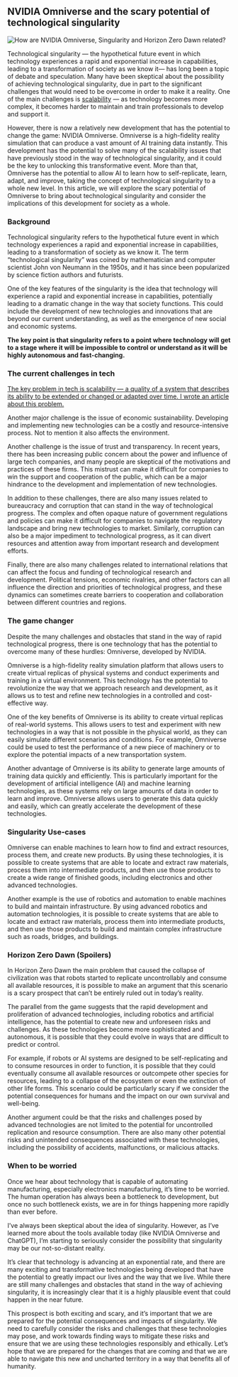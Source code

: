 ## NVIDIA Omniverse and the scary potential of technological singularity

![How are NVIDIA Omniverse, Singularity and Horizon Zero Dawn related?](https://cdn-images-1.medium.com/max/7680/1*txMV9OK-x-Gba6AOrsH2hQ.jpeg)

Technological singularity — the hypothetical future event in which technology experiences a rapid and exponential increase in capabilities, leading to a transformation of society as we know it— has long been a topic of debate and speculation. Many have been skeptical about the possibility of achieving technological singularity, due in part to the significant challenges that would need to be overcome in order to make it a reality. One of the main challenges is [scalability](https://kirill-novik.medium.com/science-is-not-a-scalable-system-142cab5729b4) — as technology becomes more complex, it becomes harder to maintain and train professionals to develop and support it.

However, there is now a relatively new development that has the potential to change the game: NVIDIA Omniverse. Omniverse is a high-fidelity reality simulation that can produce a vast amount of AI training data instantly. This development has the potential to solve many of the scalability issues that have previously stood in the way of technological singularity, and it could be the key to unlocking this transformative event. More than that, Omniverse has the potential to allow AI to learn how to self-replicate, learn, adapt, and improve, taking the concept of technological singularity to a whole new level. In this article, we will explore the scary potential of Omniverse to bring about technological singularity and consider the implications of this development for society as a whole.

### Background

Technological singularity refers to the hypothetical future event in which technology experiences a rapid and exponential increase in capabilities, leading to a transformation of society as we know it. The term “technological singularity” was coined by mathematician and computer scientist John von Neumann in the 1950s, and it has since been popularized by science fiction authors and futurists.

One of the key features of the singularity is the idea that technology will experience a rapid and exponential increase in capabilities, potentially leading to a dramatic change in the way that society functions. This could include the development of new technologies and innovations that are beyond our current understanding, as well as the emergence of new social and economic systems.

**The key point is that singularity refers to a point where technology will get to a stage where it will be impossible to control or understand as it will be highly autonomous and fast-changing.**

### **The current challenges in tech**

[The key problem in tech is scalability — a quality of a system that describes its ability to be extended or changed or adapted over time. I wrote an article about this problem.](https://kirill-novik.medium.com/science-is-not-a-scalable-system-142cab5729b4)

Another major challenge is the issue of economic sustainability. Developing and implementing new technologies can be a costly and resource-intensive process. Not to mention it also affects the environment.

Another challenge is the issue of trust and transparency. In recent years, there has been increasing public concern about the power and influence of large tech companies, and many people are skeptical of the motivations and practices of these firms. This mistrust can make it difficult for companies to win the support and cooperation of the public, which can be a major hindrance to the development and implementation of new technologies.

In addition to these challenges, there are also many issues related to bureaucracy and corruption that can stand in the way of technological progress. The complex and often opaque nature of government regulations and policies can make it difficult for companies to navigate the regulatory landscape and bring new technologies to market. Similarly, corruption can also be a major impediment to technological progress, as it can divert resources and attention away from important research and development efforts.

Finally, there are also many challenges related to international relations that can affect the focus and funding of technological research and development. Political tensions, economic rivalries, and other factors can all influence the direction and priorities of technological progress, and these dynamics can sometimes create barriers to cooperation and collaboration between different countries and regions.

### The game changer

Despite the many challenges and obstacles that stand in the way of rapid technological progress, there is one technology that has the potential to overcome many of these hurdles: Omniverse, developed by NVIDIA.

Omniverse is a high-fidelity reality simulation platform that allows users to create virtual replicas of physical systems and conduct experiments and training in a virtual environment. This technology has the potential to revolutionize the way that we approach research and development, as it allows us to test and refine new technologies in a controlled and cost-effective way.

One of the key benefits of Omniverse is its ability to create virtual replicas of real-world systems. This allows users to test and experiment with new technologies in a way that is not possible in the physical world, as they can easily simulate different scenarios and conditions. For example, Omniverse could be used to test the performance of a new piece of machinery or to explore the potential impacts of a new transportation system.

Another advantage of Omniverse is its ability to generate large amounts of training data quickly and efficiently. This is particularly important for the development of artificial intelligence (AI) and machine learning technologies, as these systems rely on large amounts of data in order to learn and improve. Omniverse allows users to generate this data quickly and easily, which can greatly accelerate the development of these technologies.

### Singularity Use-cases

Omniverse can enable machines to learn how to find and extract resources, process them, and create new products. By using these technologies, it is possible to create systems that are able to locate and extract raw materials, process them into intermediate products, and then use those products to create a wide range of finished goods, including electronics and other advanced technologies.

Another example is the use of robotics and automation to enable machines to build and maintain infrastructure. By using advanced robotics and automation technologies, it is possible to create systems that are able to locate and extract raw materials, process them into intermediate products, and then use those products to build and maintain complex infrastructure such as roads, bridges, and buildings.

### **Horizon Zero Dawn (Spoilers)**

In Horizon Zero Dawn the main problem that caused the collapse of civilization was that robots started to replicate uncontrollably and consume all available resources, it is possible to make an argument that this scenario is a scary prospect that can’t be entirely ruled out in today’s reality.

The parallel from the game suggests that the rapid development and proliferation of advanced technologies, including robotics and artificial intelligence, has the potential to create new and unforeseen risks and challenges. As these technologies become more sophisticated and autonomous, it is possible that they could evolve in ways that are difficult to predict or control.

For example, if robots or AI systems are designed to be self-replicating and to consume resources in order to function, it is possible that they could eventually consume all available resources or outcompete other species for resources, leading to a collapse of the ecosystem or even the extinction of other life forms. This scenario could be particularly scary if we consider the potential consequences for humans and the impact on our own survival and well-being.

Another argument could be that the risks and challenges posed by advanced technologies are not limited to the potential for uncontrolled replication and resource consumption. There are also many other potential risks and unintended consequences associated with these technologies, including the possibility of accidents, malfunctions, or malicious attacks.

### When to be worried

Once we hear about technology that is capable of automating manufacturing, especially electronics manufacturing, it’s time to be worried. The human operation has always been a bottleneck to development, but once no such bottleneck exists, we are in for things happening more rapidly than ever before.

I’ve always been skeptical about the idea of singularity. However, as I’ve learned more about the tools available today (like NVIDIA Omniverse and ChatGPT), I’m starting to seriously consider the possibility that singularity may be our not-so-distant reality.

It’s clear that technology is advancing at an exponential rate, and there are many exciting and transformative technologies being developed that have the potential to greatly impact our lives and the way that we live. While there are still many challenges and obstacles that stand in the way of achieving singularity, it is increasingly clear that it is a highly plausible event that could happen in the near future.

This prospect is both exciting and scary, and it’s important that we are prepared for the potential consequences and impacts of singularity. We need to carefully consider the risks and challenges that these technologies may pose, and work towards finding ways to mitigate these risks and ensure that we are using these technologies responsibly and ethically. Let’s hope that we are prepared for the changes that are coming and that we are able to navigate this new and uncharted territory in a way that benefits all of humanity.

